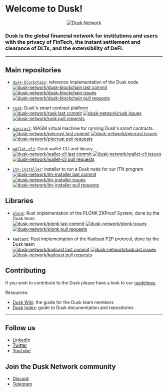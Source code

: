 # Welcome to Dusk!

<!-- Dusk Banner -->
<a href="https://dusk.network/">
  <p align="center">
    <picture>
      <source srcset="https://raw.githubusercontent.com/dusk-network/.github/main/profile/dusk_github_cover.png">
      <img alt="Dusk Network">
    </picture>
  </p>
</a> 

<!-- POSSIBLE HEADER:
Dusk unlocks economic opportunities for all by making institutional-level financial assets directly available to users and investors 
-->

<!-- Short description -->
### Dusk is the global financial network for institutions and users with the privacy of FinTech, the instant settlement and clearance of DLTs, and the extensibility of DeFi.

---

<!-- Main repos -->
## Main repositories

* [`dusk-blockchain`](https://github.com/dusk-network/dusk-blockchain): reference implementation of the Dusk node\
[![dusk-network/dusk-blockchain last commit](https://img.shields.io/github/last-commit/dusk-network/dusk-blockchain)](https://github.com/dusk-network/dusk-blockchain/commits/master)
[![dusk-network/dusk-blockchain issues](https://img.shields.io/github/issues-raw/dusk-network/dusk-blockchain)](https://github.com/dusk-network/dusk-blockchain/issues)
[![dusk-network/dusk-blockchain pull requests](https://img.shields.io/github/issues-pr-raw/dusk-network/dusk-blockchain)](https://github.com/dusk-network/dusk-blockchain/pulls)

* [`rusk`](https://github.com/dusk-network/rusk): Dusk's smart contract platform \
[![dusk-network/rusk last commit](https://img.shields.io/github/last-commit/dusk-network/rusk)](https://github.com/dusk-network/rusk/commits/master)
[![dusk-network/rusk issues](https://img.shields.io/github/issues-raw/dusk-network/rusk)](https://github.com/dusk-network/rusk/issues)
[![dusk-network/rusk pull requests](https://img.shields.io/github/issues-pr-raw/dusk-network/rusk)](https://github.com/dusk-network/rusk/pulls)

* [`piecrust`](https://github.com/dusk-network/piecrust): WASM virtual machine for running Dusk's smart contracts. \
[![dusk-network/piecrust last commit](https://img.shields.io/github/last-commit/dusk-network/piecrust)](https://github.com/dusk-network/piecrust/commits/master)
[![dusk-network/piecrust issues](https://img.shields.io/github/issues-raw/dusk-network/piecrust)](https://github.com/dusk-network/piecrust/issues)
[![dusk-network/piecrust pull requests](https://img.shields.io/github/issues-pr-raw/dusk-network/piecrust)](https://github.com/dusk-network/piecrust/pulls)

* [`wallet-cli`](https://github.com/dusk-network/wallet-cli): Dusk wallet CLI and library\
[![dusk-network/wallet-cli last commit](https://img.shields.io/github/last-commit/dusk-network/wallet-cli)](https://github.com/dusk-network/wallet-cli/commits/main)
[![dusk-network/wallet-cli issues](https://img.shields.io/github/issues-raw/dusk-network/wallet-cli)](https://github.com/dusk-network/wallet-cli/issues)
[![dusk-network/wallet-cli pull requests](https://img.shields.io/github/issues-pr-raw/dusk-network/wallet-cli)](https://github.com/dusk-network/wallet-cli/pulls)

* [`itn-installer`](https://github.com/dusk-network/itn-installer): installer to run a Dusk node for our ITN program\
[![dusk-network/itn-installer last commit](https://img.shields.io/github/last-commit/dusk-network/itn-installer)](https://github.com/dusk-network/itn-installer/commits/main)
[![dusk-network/itn-installer issues](https://img.shields.io/github/issues-raw/dusk-network/itn-installer)](https://github.com/dusk-network/itn-installer/issues)
[![dusk-network/itn-installer pull requests](https://img.shields.io/github/issues-pr-raw/dusk-network/itn-installer)](https://github.com/dusk-network/itn-installer/pulls)

## Libraries

* [`plonk`](https://github.com/dusk-network/plonk): Rust implementation of the PLONK ZKProof System, done by the Dusk team \
[![dusk-network/plonk last commit](https://img.shields.io/github/last-commit/dusk-network/plonk)](https://github.com/dusk-network/plonk/commits/master)
[![dusk-network/plonk issues](https://img.shields.io/github/issues-raw/dusk-network/plonk)](https://github.com/dusk-network/plonk/issues)
[![dusk-network/plonk pull requests](https://img.shields.io/github/issues-pr-raw/dusk-network/plonk)](https://github.com/dusk-network/plonk/pulls)

* [`kadcast`](https://github.com/dusk-network/kadcast): Rust implementation of the Kadcast P2P protocol, done by the Dusk team  \
[![dusk-network/kadcast last commit](https://img.shields.io/github/last-commit/dusk-network/kadcast)](https://github.com/dusk-network/kadcast/commits/main)
[![dusk-network/kadcast issues](https://img.shields.io/github/issues-raw/dusk-network/kadcast)](https://github.com/dusk-network/kadcast/issues)
[![dusk-network/kadcast pull requests](https://img.shields.io/github/issues-pr-raw/dusk-network/kadcast)](https://github.com/dusk-network/kadcast/pulls)


## Contributing
If you wish to contribute to the Dusk please have a look to our [guidelines](https://github.com/dusk-network/.github/blob/main/.github/CONTRIBUTING.md).

Resources:
- [Dusk Wiki](https://wiki.dusk.network/): the guide for the Dusk team members
- [Dusk Index](https://github.com/dusk-network/dusk-index): guide to Dusk documentation and repositories

---
## Follow us
  - [LinkedIn](https://www.linkedin.com/company/dusknetwork/)
  - [Twitter](https://twitter.com/duskfoundation)
  - [YouTube](https://www.youtube.com/c/DuskNetwork)
  <!-- - [Reddit](https://www.reddit.com/r/DuskNetwork/) Currently abandoned-->


## Join the Dusk Network community
  - [Discord](https://discord.com/invite/dusknetwork)
  - [Telegram](https://t.me/DuskNetwork)

 <!-- TODO: Differentiate public/member versions -->
